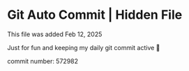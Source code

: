 # Git Auto Commit | Hidden File

This file was added Feb 12, 2025

Just for fun and keeping my daily git commit active 🤪

commit number: 572982
